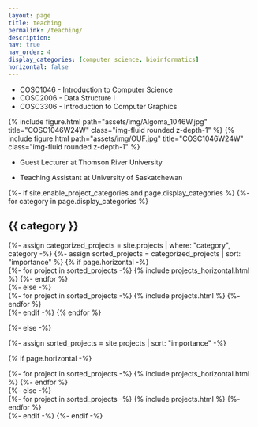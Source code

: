```yaml
---
layout: page
title: teaching
permalink: /teaching/
description: 
nav: true
nav_order: 4
display_categories: [computer science, bioinformatics]
horizontal: false
---
```


- COSC1046 - Introduction to Computer Science
- COSC2006 - Data Structure I
- COSC3306 - Introduction to Computer Graphics
<div class="row">
    <div class="col-sm mt-3 mt-md-0">
        {% include figure.html path="assets/img/Algoma_1046W.jpg" title="COSC1046W24W" class="img-fluid rounded z-depth-1" %}
        {% include figure.html path="assets/img/OUF.jpg" title="COSC1046W24W" class="img-fluid rounded z-depth-1" %}
    </div>
</div>

- Guest Lecturer at Thomson River University

- Teaching Assistant at University of Saskatchewan

<!-- pages/teaching.md -->
<div class="projects">
{%- if site.enable_project_categories and page.display_categories %}
  <!-- Display categorized projects -->
  {%- for category in page.display_categories %}
  <h2 class="category">{{ category }}</h2>
  {%- assign categorized_projects = site.projects | where: "category", category -%}
  {%- assign sorted_projects = categorized_projects | sort: "importance" %}
  <!-- Generate cards for each project -->
  {% if page.horizontal -%}
  <div class="container">
    <div class="row row-cols-2">
    {%- for project in sorted_projects -%}
      {% include projects_horizontal.html %}
    {%- endfor %}
    </div>
  </div>
  {%- else -%}
  <div class="grid">
    {%- for project in sorted_projects -%}
      {% include projects.html %}
    {%- endfor %}
  </div>
  {%- endif -%}
  {% endfor %}

{%- else -%}
<!-- Display projects without categories -->
  {%- assign sorted_projects = site.projects | sort: "importance" -%}
  <!-- Generate cards for each project -->
  {% if page.horizontal -%}
  <div class="container">
    <div class="row row-cols-2">
    {%- for project in sorted_projects -%}
      {% include projects_horizontal.html %}
    {%- endfor %}
    </div>
  </div>
  {%- else -%}
  <div class="grid">
    {%- for project in sorted_projects -%}
      {% include projects.html %}
    {%- endfor %}
  </div>
  {%- endif -%}
{%- endif -%}
</div>